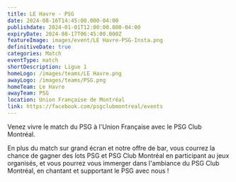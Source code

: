 ```yaml
---
title: LE Havre - PSG
date: 2024-08-16T14:45:00.000-04:00
publishdate: 2024-01-01T12:00:00.000-04:00
expiryDate: 2024-08-17T06:45:00.000Z
featureImage: images/event/LE Havre-PSG-Insta.png
definitiveDate: true
categories: Match
eventType: match
shortDescription: Ligue 1
homeLogo: /images/teams/LE Havre.png
awayLogo: /images/teams/PSG.png
homeTeam: Le Havre
awayTeam: PSG
location: Union Française de Montréal
link: https://facebook.com/psgclubmontreal/events
---
```


Venez vivre le match du PSG à l'Union Française avec le PSG Club Montréal.

En plus du match sur grand écran et notre offre de bar, vous courrez la chance de gagner des lots PSG et PSG Club Montréal en participant au jeux organisés, et vous pourrez vous immerger dans l'ambiance du PSG Club Montréal, en chantant et supportant le PSG avec nous !
